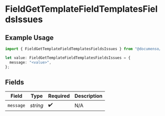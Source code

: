 # FieldGetTemplateFieldTemplatesFieldsIssues

## Example Usage

```typescript
import { FieldGetTemplateFieldTemplatesFieldsIssues } from "@documenso/sdk-typescript/models/errors";

let value: FieldGetTemplateFieldTemplatesFieldsIssues = {
  message: "<value>",
};
```

## Fields

| Field              | Type               | Required           | Description        |
| ------------------ | ------------------ | ------------------ | ------------------ |
| `message`          | *string*           | :heavy_check_mark: | N/A                |